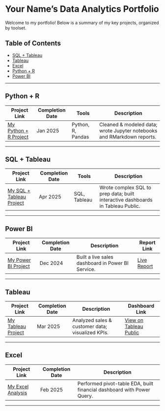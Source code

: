 # Your Name’s Data Analytics Portfolio

Welcome to my portfolio! Below is a summary of my key projects, organized by toolset.

## Table of Contents

- [SQL + Tableau](#sql--tableau-projects)  
- [Tableau](#tableau-projects)  
- [Excel](#excel-projects)  
- [Python + R](#python--r-projects)  
- [Power BI](#power-bi-projects)  


---

## Python + R

| Project Link                 | Completion Date | Tools               | Description                                             |
|------------------------------|-----------------|---------------------|---------------------------------------------------------|
| [My Python + R Project](link-to-repo) | Jan 2025        | Python, R, Pandas   | Cleaned & modeled data; wrote Jupyter notebooks and RMarkdown reports. |

---

## SQL + Tableau

| Project Link | Completion Date | Tools            | Description                                      |
|--------------|-----------------|------------------|--------------------------------------------------|
| [My SQL + Tableau Project](link-to-repo) | Apr 2025        | SQL, Tableau     | Wrote complex SQL to prep data; built interactive dashboards in Tableau Public. |


---

## Power BI

| Project Link                 | Completion Date | Description                                          | Report Link           |
|------------------------------|-----------------|------------------------------------------------------|-----------------------|
| [My Power BI Project](link-to-repo) | Dec 2024        | Built a live sales dashboard in Power BI Service.    | [Live Report](…)      |

--- 


## Tableau

| Project Link | Completion Date | Description                                      | Dashboard Link            |
|--------------|-----------------|--------------------------------------------------|---------------------------|
| [My Tableau Project](link-to-repo)      | Mar 2025        | Analyzed sales & customer data; visualized KPIs. | [View on Tableau Public](…) |


---

## Excel

| Project Link        | Completion Date | Description                                                      |
|---------------------|-----------------|------------------------------------------------------------------|
| [My Excel Analysis](link-to-repo) | Feb 2025        | Performed pivot-table EDA, built financial dashboard with Power Query. |

---
